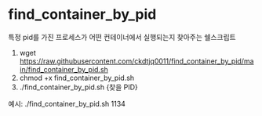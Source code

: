 # find_container_by_pid
특정 pid를 가진 프로세스가 어떤 컨테이너에서 실행되는지 찾아주는 쉘스크립트

1. wget https://raw.githubusercontent.com/ckdtjq0011/find_container_by_pid/main/find_container_by_pid.sh
2. chmod +x find_container_by_pid.sh
3. ./find_container_by_pid.sh {찾을 PID}

예시: ./find_container_by_pid.sh 1134
